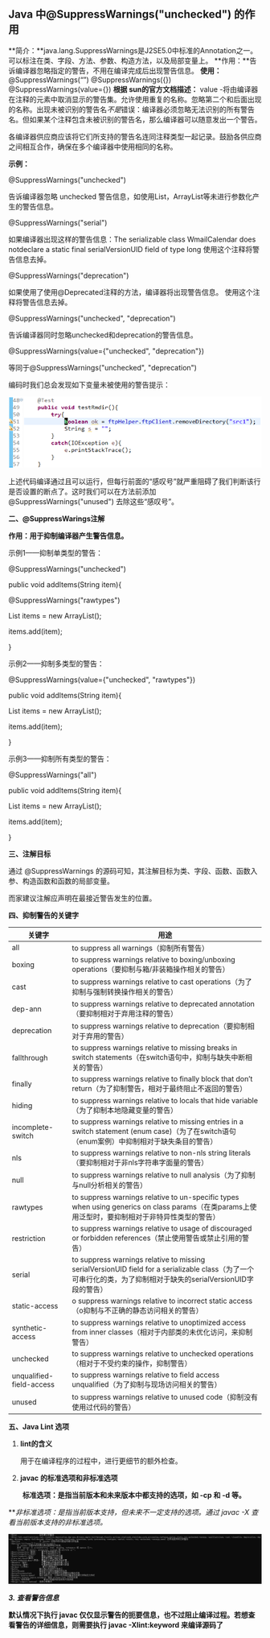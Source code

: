 ## Java 中@SuppressWarnings("unchecked") 的作用



**简介：**java.lang.SuppressWarnings是J2SE5.0中标准的Annotation之一。可以标注在类、字段、方法、参数、构造方法，以及局部变量上。
**作用：**告诉编译器忽略指定的警告，不用在编译完成后出现警告信息。
**使用：**
@SuppressWarnings(“”)
@SuppressWarnings({})
@SuppressWarnings(value={})
**根据 sun的官方文档描述：**
value -将由编译器在注释的元素中取消显示的警告集。允许使用重复的名称。忽略第二个和后面出现的名称。出现未被识别的警告名*不是*错误：编译器必须忽略无法识别的所有警告名。但如果某个注释包含未被识别的警告名，那么编译器可以随意发出一个警告。

各编译器供应商应该将它们所支持的警告名连同注释类型一起记录。鼓励各供应商之间相互合作，确保在多个编译器中使用相同的名称。

**示例：**

 @SuppressWarnings("unchecked")

告诉编译器忽略 unchecked 警告信息，如使用List，ArrayList等未进行参数化产生的警告信息。

 @SuppressWarnings("serial")

如果编译器出现这样的警告信息：The serializable class WmailCalendar does notdeclare a static final serialVersionUID field of type long 使用这个注释将警告信息去掉。

@SuppressWarnings("deprecation")

如果使用了使用@Deprecated注释的方法，编译器将出现警告信息。 使用这个注释将警告信息去掉。

 @SuppressWarnings("unchecked", "deprecation")

告诉编译器同时忽略unchecked和deprecation的警告信息。

@SuppressWarnings(value={"unchecked", "deprecation"})

等同于@SuppressWarnings("unchecked", "deprecation")　　　　　　　　　　　　　　　　　　　　　　　　　　　　　　　

 编码时我们总会发现如下变量未被使用的警告提示：

![image-20210309111523317](https://raw.githubusercontent.com/wanxianbo/pic-bed/main/img/2021/03/20210309111524.png)

 上述代码编译通过且可以运行，但每行前面的“感叹号”就严重阻碍了我们判断该行是否设置的断点了。这时我们可以在方法前添加 @SuppressWarnings("unused") 去除这些“感叹号”。

**二、@SuppressWarings注解**　　　　　　　　　　　　　　　　　　　　　　　　　

**作用：用于抑制编译器产生警告信息。**

 示例1——抑制单类型的警告：

@SuppressWarnings("unchecked")

public void addItems(String item){

 @SuppressWarnings("rawtypes")

  List items = new ArrayList();

  items.add(item);

}

 示例2——抑制多类型的警告：

@SuppressWarnings(value={"unchecked", "rawtypes"})

public void addItems(String item){

  List items = new ArrayList();

  items.add(item);

}

 示例3——抑制所有类型的警告：

@SuppressWarnings("all")

public void addItems(String item){

  List items = new ArrayList();

  items.add(item);

}

**三、注解目标**　　　　　　　　　　　　　　　　　　　　　　　　　　　　　

 通过 @SuppressWarnings 的源码可知，其注解目标为类、字段、函数、函数入参、构造函数和函数的局部变量。

 而家建议注解应声明在最接近警告发生的位置。

**四、抑制警告的关键字**　　　　　　　　　　　　　　

| 关键字                   | 用途                                                         |
| ------------------------ | ------------------------------------------------------------ |
| all                      | to suppress all warnings（抑制所有警告）                     |
| boxing                   | to suppress warnings relative to boxing/unboxing operations（要抑制与箱/非装箱操作相关的警告） |
| cast                     | to suppress warnings relative to cast operations（为了抑制与强制转换操作相关的警告） |
| dep-ann                  | to suppress warnings relative to deprecated annotation（要抑制相对于弃用注释的警告） |
| deprecation              | to suppress warnings relative to deprecation（要抑制相对于弃用的警告） |
| fallthrough              | to suppress warnings relative to missing breaks in switch statements（在switch语句中，抑制与缺失中断相关的警告） |
| finally                  | to suppress warnings relative to finally block that don’t return（为了抑制警告，相对于最终阻止不返回的警告） |
| hiding                   | to suppress warnings relative to locals that hide variable（为了抑制本地隐藏变量的警告） |
| incomplete-switch        | to suppress warnings relative to missing entries in a switch statement (enum case)（为了在switch语句（enum案例）中抑制相对于缺失条目的警告） |
| nls                      | to suppress warnings relative to non-nls string literals（要抑制相对于非nls字符串字面量的警告） |
| null                     | to suppress warnings relative to null analysis（为了抑制与null分析相关的警告） |
| rawtypes                 | to suppress warnings relative to un-specific types when using generics on class params（在类params上使用泛型时，要抑制相对于非特异性类型的警告） |
| restriction              | to suppress warnings relative to usage of discouraged or forbidden references（禁止使用警告或禁止引用的警告） |
| serial                   | to suppress warnings relative to missing serialVersionUID field for a serializable class（为了一个可串行化的类，为了抑制相对于缺失的serialVersionUID字段的警告） |
| static-access            | o suppress warnings relative to incorrect static access（o抑制与不正确的静态访问相关的警告） |
| synthetic-access         | to suppress warnings relative to unoptimized access from inner classes（相对于内部类的未优化访问，来抑制警告） |
| unchecked                | to suppress warnings relative to unchecked operations（相对于不受约束的操作，抑制警告） |
| unqualified-field-access | to suppress warnings relative to field access unqualified（为了抑制与现场访问相关的警告） |
| unused                   | to suppress warnings relative to unused code（抑制没有使用过代码的警告） |



**五、Java Lint 选项**　　　　　　　　　　　　　　　　　　　　　　　　　　　

1. **lint的含义**

   用于在编译程序的过程中，进行更细节的额外检查。

2. **javac 的标准选项和非标准选项**

　　**标准选项：是指当前版本和未来版本中都支持的选项，如 -cp 和 -d 等。**

   ***非标准选项：*是指当前版本支持，但未来不一定支持的选项。通过 javac -X 查看当前版本支持的非标准选项。**

![image-20210309111348063](https://raw.githubusercontent.com/wanxianbo/pic-bed/main/img/2021/03/20210309111404.png)

 ***3.* *查看警告信息***

  **默认情况下执行 javac 仅仅显示警告的扼要信息，也不过阻止编译过程。若想查看警告的详细信息，则需要执行 javac -Xlint:keyword 来编译源码了**